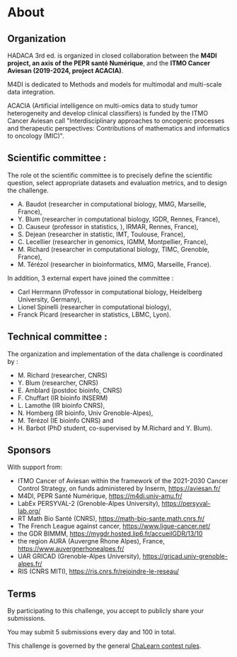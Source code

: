 # About                    
                           
## Organization            
                           
HADACA 3rd ed. is organized in closed collaboration between the **M4DI project, an axis of the PEPR santé Numérique**, and the **ITMO Cancer Aviesan (2019-2024, project ACACIA)**. 

M4DI is dedicated to Methods and models for multimodal and multi-scale data integration. 

ACACIA (Artificial intelligence on multi-omics data to study tumor heterogeneity and develop clinical classifiers) is funded by the ITMO Cancer Aviesan call "Interdisciplinary approaches to oncogenic processes and therapeutic perspectives: Contributions of mathematics and informatics to oncology (MIC)".  

## Scientific committee : 

The role ot the scientific committee is to precisely define the scientific question, select appropriate datasets and evaluation metrics, and to design the challenge. 

-  A. Baudot (researcher in computational biology, MMG, Marseille, France),
-  Y. Blum (researcher in computational biology, IGDR, Rennes, France),
-  D. Causeur (professor in statistics, ), IRMAR, Rennes, France),
-  S. Dejean (researcher in statistic, IMT, Toulouse, France),
-  C. Lecellier (researcher in genomics, IGMM, Montpellier, France),
-  M. Richard (researcher in computational biology, TIMC, Grenoble, France),
-  M. Térézol (researcher in bioinformatics, MMG, Marseille, France).


In addition, 3 external expert have joined the committee : 

- Carl Herrmann (Professor in computational biology, Heidelberg University, Germany),
- Lionel Spinelli (researcher in computational biology),
- Franck Picard (researcher in statistics, LBMC, Lyon).
  
## Technical committee : 

The organization and implementation of the data challenge is coordinated by :

- M. Richard (researcher, CNRS)
- Y. Blum (researcher, CNRS)
- E. Amblard (postdoc bioinfo, CNRS)
- F. Chuffart (IR bioinfo INSERM)
- L. Lamothe (IR bioinfo CNRS),
- N. Homberg (IR bioinfo, Univ Grenoble-Alpes),
- M. Térézol (IE bioinfo CNRS) and
- H. Barbot (PhD student, co-supervised by M.Richard and Y. Blum).
                           
## Sponsors                
                           
 With support from:

 - ITMO Cancer of Aviesan within the framework of the 2021-2030 Cancer Control Strategy, on funds administered by Inserm, https://aviesan.fr/
 - M4DI, PEPR Santé Numérique, https://m4di.univ-amu.fr/
 - LabEx PERSYVAL-2 (Grenoble-Alpes University), https://persyval-lab.org/
 - RT Math Bio Santé (CNRS), https://math-bio-sante.math.cnrs.fr/
 - The French League against cancer, https://www.ligue-cancer.net/
 - the GDR BIMMM, https://mygdr.hosted.lip6.fr/accueilGDR/13/10
 - the region AURA (Auvergne Rhone Alpes), France, https://www.auvergnerhonealpes.fr/
 - UAR GRICAD (Grenoble-Alpes University), https://gricad.univ-grenoble-alpes.fr/
 - RIS (CNRS MITI), https://ris.cnrs.fr/rejoindre-le-reseau/
                           
## Terms                   
                           
By participating to this challenge, you accept to publicly share your submissions.

You may submit 5 submissions every day and 100 in total.

This challenge is governed by the general [ChaLearn contest rules](https://www.causality.inf.ethz.ch/GeneralChalearnContestRuleTerms.html).



